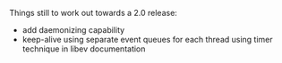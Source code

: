 Things still to work out towards a 2.0 release:

* add daemonizing capability
* keep-alive using separate event queues for each thread using timer technique in libev documentation